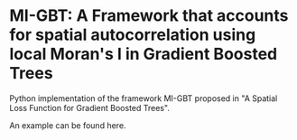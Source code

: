 # MI-GBT: A Framework that accounts for spatial autocorrelation using local Moran's I in Gradient Boosted Trees

Python implementation of the framework MI-GBT proposed in "A Spatial Loss Function for Gradient Boosted Trees".

An example can be found here.